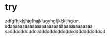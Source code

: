 # try
zdfgfhjkkjhjgfhgjklugyhgfjkl;kljhgkm,
sdaaaaaaaaaaaaaaaaaaaaaaaaaaaaaaaaaa
sadddddddddddddddddddddddddddddddddddd